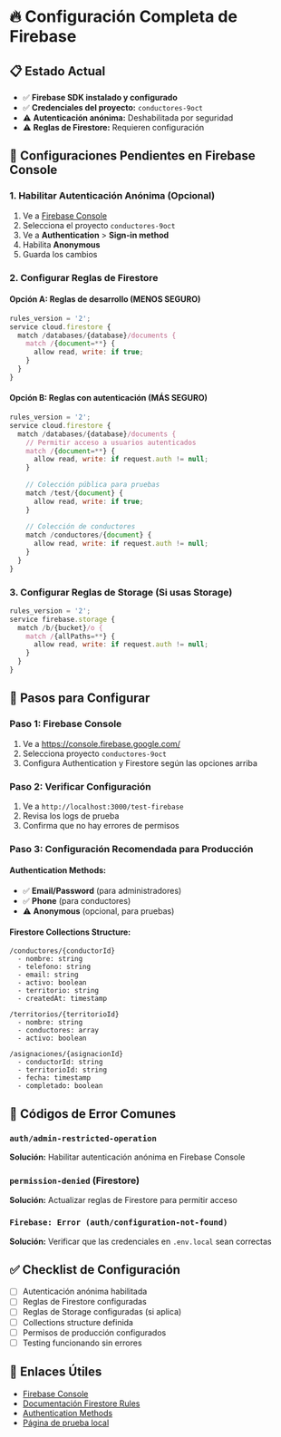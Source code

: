 # 🔥 Configuración Completa de Firebase

## 📋 Estado Actual
- ✅ **Firebase SDK instalado y configurado**
- ✅ **Credenciales del proyecto:** `conductores-9oct`
- ⚠️ **Autenticación anónima:** Deshabilitada por seguridad
- ⚠️ **Reglas de Firestore:** Requieren configuración

## 🔧 Configuraciones Pendientes en Firebase Console

### 1. Habilitar Autenticación Anónima (Opcional)

1. Ve a [Firebase Console](https://console.firebase.google.com/)
2. Selecciona el proyecto `conductores-9oct`
3. Ve a **Authentication** > **Sign-in method**
4. Habilita **Anonymous**
5. Guarda los cambios

### 2. Configurar Reglas de Firestore

#### Opción A: Reglas de desarrollo (MENOS SEGURO)
```javascript
rules_version = '2';
service cloud.firestore {
  match /databases/{database}/documents {
    match /{document=**} {
      allow read, write: if true;
    }
  }
}
```

#### Opción B: Reglas con autenticación (MÁS SEGURO)
```javascript
rules_version = '2';
service cloud.firestore {
  match /databases/{database}/documents {
    // Permitir acceso a usuarios autenticados
    match /{document=**} {
      allow read, write: if request.auth != null;
    }
    
    // Colección pública para pruebas
    match /test/{document} {
      allow read, write: if true;
    }
    
    // Colección de conductores
    match /conductores/{document} {
      allow read, write: if request.auth != null;
    }
  }
}
```

### 3. Configurar Reglas de Storage (Si usas Storage)

```javascript
rules_version = '2';
service firebase.storage {
  match /b/{bucket}/o {
    match /{allPaths=**} {
      allow read, write: if request.auth != null;
    }
  }
}
```

## 🚀 Pasos para Configurar

### Paso 1: Firebase Console
1. Ve a https://console.firebase.google.com/
2. Selecciona proyecto `conductores-9oct`
3. Configura Authentication y Firestore según las opciones arriba

### Paso 2: Verificar Configuración
1. Ve a `http://localhost:3000/test-firebase`
2. Revisa los logs de prueba
3. Confirma que no hay errores de permisos

### Paso 3: Configuración Recomendada para Producción

#### Authentication Methods:
- ✅ **Email/Password** (para administradores)
- ✅ **Phone** (para conductores)
- ⚠️ **Anonymous** (opcional, para pruebas)

#### Firestore Collections Structure:
```
/conductores/{conductorId}
  - nombre: string
  - telefono: string
  - email: string
  - activo: boolean
  - territorio: string
  - createdAt: timestamp

/territorios/{territorioId}
  - nombre: string
  - conductores: array
  - activo: boolean

/asignaciones/{asignacionId}
  - conductorId: string
  - territorioId: string
  - fecha: timestamp
  - completado: boolean
```

## 📱 Códigos de Error Comunes

### `auth/admin-restricted-operation`
**Solución:** Habilitar autenticación anónima en Firebase Console

### `permission-denied` (Firestore)
**Solución:** Actualizar reglas de Firestore para permitir acceso

### `Firebase: Error (auth/configuration-not-found)`
**Solución:** Verificar que las credenciales en `.env.local` sean correctas

## ✅ Checklist de Configuración

- [ ] Autenticación anónima habilitada
- [ ] Reglas de Firestore configuradas
- [ ] Reglas de Storage configuradas (si aplica)
- [ ] Collections structure definida
- [ ] Permisos de producción configurados
- [ ] Testing funcionando sin errores

## 🔗 Enlaces Útiles

- [Firebase Console](https://console.firebase.google.com/)
- [Documentación Firestore Rules](https://firebase.google.com/docs/firestore/security/rules-structure)
- [Authentication Methods](https://firebase.google.com/docs/auth)
- [Página de prueba local](http://localhost:3000/test-firebase)